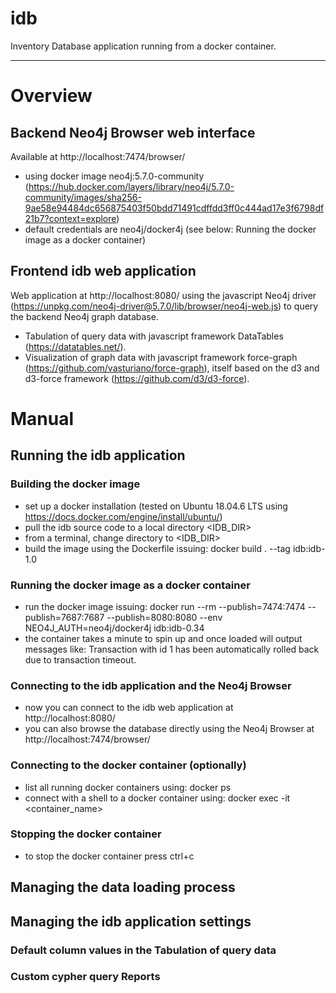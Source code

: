 # idb
Inventory Database application running from a docker container.

---

# Overview

## Backend Neo4j Browser web interface
Available at http://localhost:7474/browser/
- using docker image neo4j:5.7.0-community (https://hub.docker.com/layers/library/neo4j/5.7.0-community/images/sha256-9ae58e94484dc656875403f50bdd71491cdffdd3ff0c444ad17e3f6798df21b7?context=explore)
- default credentials are neo4j/docker4j (see below: Running the docker image as a docker container)

## Frontend idb web application
Web application at http://localhost:8080/ using the javascript Neo4j driver (https://unpkg.com/neo4j-driver@5.7.0/lib/browser/neo4j-web.js) to query the backend Neo4j graph database.
- Tabulation of query data with javascript framework DataTables (https://datatables.net/).
- Visualization of graph data with javascript framework force-graph (https://github.com/vasturiano/force-graph), itself based on the d3 and d3-force framework (https://github.com/d3/d3-force).

# Manual

## Running the idb application
### Building the docker image
- set up a docker installation (tested on Ubuntu 18.04.6 LTS using https://docs.docker.com/engine/install/ubuntu/)
- pull the idb source code to a local directory <IDB_DIR>
- from a terminal, change directory to <IDB_DIR>
- build the image using the Dockerfile issuing:
    docker build . --tag idb:idb-1.0
### Running the docker image as a docker container
- run the docker image issuing: docker run --rm --publish=7474:7474 --publish=7687:7687 --publish=8080:8080 --env NEO4J_AUTH=neo4j/docker4j idb:idb-0.34
- the container takes a minute to spin up and once loaded will output messages like: Transaction with id 1 has been automatically rolled back due to transaction timeout.
### Connecting to the idb application and the Neo4j Browser
- now you can connect to the idb web application at http://localhost:8080/
- you can also browse the database directly using the Neo4j Browser at http://localhost:7474/browser/
### Connecting to the docker container (optionally)
- list all running docker containers using: docker ps
- connect with a shell to a docker container using: docker exec -it <container_name>
### Stopping the docker container
- to stop the docker container press ctrl+c

## Managing the data loading process

## Managing the idb application settings
### Default column values in the Tabulation of query data
### Custom cypher query Reports

